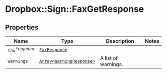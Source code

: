 # Dropbox::Sign::FaxGetResponse



## Properties

| Name | Type | Description | Notes |
| ---- | ---- | ----------- | ----- |
| `fax`<sup>*_required_</sup> | [```FaxResponse```](FaxResponse.md) |    |  |
| `warnings` | [```Array<WarningResponse>```](WarningResponse.md) |  A list of warnings.  |  |

